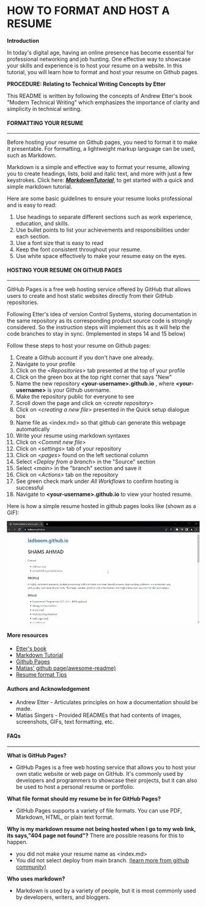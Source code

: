 # HOW TO FORMAT AND HOST A RESUME

**Introduction**

In today's digital age, having an online presence has become essential for professional networking and job hunting. One effective way to showcase your skills and experience is to host your resume on a website. In this tutorial, you will learn how to format and host your resume on Github pages.

**PROCEDURE: Relating to Technical Writing Concepts by Etter**

This README is written by following the concepts of Andrew Etter's book "Modern Technical Writing" which emphasizes the importance of clarity and simplicity in technical writing.

#### FORMATTING YOUR RESUME
---

Before hosting your resume on Github pages, you need to format it to make it presentable. For formatting, a lightweight markup language can be used, such as Markdown.

Markdown is a simple and effective way to format your resume, allowing you to create headings, lists, bold and italic text, and more with just a few keystrokes. Click here: [**_MarkdownTutorial_**](https://www.markdowntutorial.com/), to get started with a quick and simple markdown tutorial.

Here are some basic guidelines to ensure your resume looks professional and is easy to read:

1. Use headings to separate different sections such as work experience, education, and skills.
2. Use bullet points to list your achievements and responsibilities under each section.
3. Use a font size that is easy to read
4. Keep the font consistent throughout your resume.
5. Use white space effectively to make your resume easy on the eyes.

#### HOSTING YOUR RESUME ON GITHUB PAGES
---

GitHub Pages is a free web hosting service offered by GitHub that allows users to create and host static websites directly from their GitHub repositories.

Following Etter's idea of version Control Systems, storing documentation in the same repository as its corresponding product source code is strongly considered. So the instruction steps will implement this as it will help the code branches to stay in sync. (Implemented in steps 14 and 15 below)

Follow these steps to host your resume on Github pages:

1. Create a Github account if you don't have one already.
2. Navigate to your profile
3. Click on the <_Repositories_> tab presented at the top of your profile
4. Click on the green box at the top right corner that says "New"
5. Name the new repository **\<your-username\>.github.io** , where **\<your-username\>** is your Github username.
6. Make the repository public for everyone to see
7. Scroll down the page and click on <_create repository_>
8. Click on <_creating a new file_> presented in the Quick setup dialogue box
9. Name file as <index.md> so that github can generate this webpage automatically
10. Write your resume using markdown syntaxes
11. Click on <_Commit new file_>
12. Click on <_settings_> tab of your repository
13. Click on <_pages_> found on the left sectional column
14. Select <_Deploy from a branch_> in the "Source" section
15. Select <_main_> in the "branch" section and save it
16. Click on <_Actions_> tab on the repository
17. See green check mark under _All Workflows_ to confirm hosting is successful
18. Navigate to **\<your-username\>.github.io** to view your hosted resume.

Here is how a simple resume hosted in github pages looks like (shown as a GIF):

![Resume GIF](ResumeGIF.gif)

#### More resources

- [Etter's book](https://www.amazon.ca/Modern-Technical-Writing-Introduction-Documentation-ebook/dp/B01A2QL9SS)
- [Markdown Tutorial](https://www.markdowntutorial.com/)
- [Github Pages](https://pages.github.com/)
- [Matias' github page(awesome-readme)](https://github.com/matiassingers/awesome-readme)
- [Resume format Tips](https://careercenter.georgetown.edu/major-career-guides/resumes-cover-letters/resume-formatting-tips/)

#### Authors and Acknowledgement

- Andrew Etter - Articulates principles on how a documentation should be made.
- Matias Singers - Provided READMEs that had contents of images, screenshots, GIFs, text formatting, etc.

#### FAQs
---

**What is GitHub Pages?**

- GitHub Pages is a free web hosting service that allows you to host your own static website or web page on GitHub. It's commonly used by developers and programmers to showcase their projects, but it can also be used to host a personal resume or portfolio.

**What file format should my resume be in for GitHub Pages?**

- GitHub Pages supports a variety of file formats. You can use PDF, Markdown, HTML, or plain text format.

**Why is my markdown resume not being hosted when I go to my web link, its says,"404 page not found"?**
There are possible reasons for this to happen.

- you did not make your resume name as <index.md>
- You did not select deploy from main branch.
  [(learn more from github community)](https://github.com/orgs/community/discussions/23525)

**Who uses markdown?**

- Markdown is used by a variety of people, but it is most commonly used by developers, writers, and bloggers.
